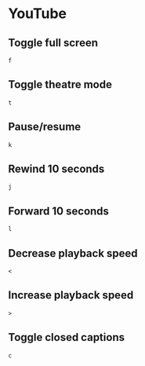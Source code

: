 # YouTube

## Toggle full screen

`f`

## Toggle theatre mode

`t`

## Pause/resume

`k`

## Rewind 10 seconds

`j`

## Forward 10 seconds

`l`

## Decrease playback speed

`<`

## Increase playback speed

`>`

## Toggle closed captions

`c`
